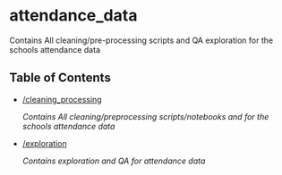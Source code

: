# attendance_data

Contains All cleaning/pre-processing scripts and QA exploration for the schools attendance data

## Table of Contents

* [/cleaning_processing](https://github.com/yhcr-samrelins/class_act_analysis/tree/main/data_prep/attendance_data/cleaning_processing)

  *Contains All cleaning/preprocessing scripts/notebooks and for the schools attendance data*

* [/exploration](https://github.com/yhcr-samrelins/class_act_analysis/tree/main/data_prep/attendance_data/exploration)

  *Contains exploration and QA for attendance data*
##